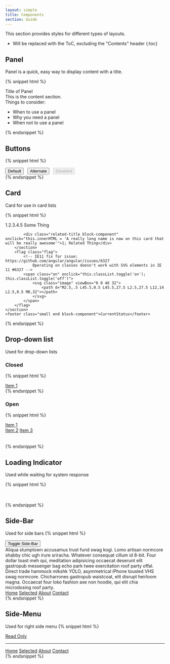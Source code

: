 ```yaml
---
layout: simple
title: Components
section: Guide
---
```


This section provides styles for different types of layouts.

* Will be replaced with the ToC, excluding the "Contents" header
{:toc}

## Panel

Panel is a quick, easy way to display content with a title.

{% snippet html %}
<div class="daptiv-panel">
    <div class="title">Title of Panel</div>
    <div class="content">
        This is the content section.
        <div>
            Things to consider:
            <ul>
                <li>When to use a panel</li>
                <li>Why you need a panel</li>
                <li>When not to use a panel</li>
            </ul>
        </div>
    </div>
</div>
{% endsnippet %}

<br />

## Buttons

{% snippet html %}
<div>
    <button class="daptiv-button">Default</button>&nbsp;&nbsp;
    <button class="daptiv-button alternate">Alternate</button>&nbsp;&nbsp;
    <button class="daptiv-button" disabled="disabled">Disabled</button>
</div>
{% endsnippet %}

## Card

Card for use in card lists

{% snippet html %}
<div class="card">
    <section class="flex-row">
        <section class="flex-column">
            <div class="item-title block-component">
                <span class="item-number">1.2.3.4.5</span>
                <span class="name" onclick="this.innerHTML = 'A really long name is now on this card that will be really awesome'">Some Thing</span>
            </div>

            <div class="related-title block-component" onclick="this.innerHTML = 'A really long name is now on this card that will be really awesome'">1; Related Thing</div>
        </section>
        <flag class="flag">
            <!-- IE11 fix for issue: https://github.com/angular/angular/issues/6327
                Operating on classes doesn't work with SVG elements in IE 11 #6327 -->
            <span class="on" onclick="this.classList.toggle('on'); this.classList.toggle('off')">
                <svg class="image" viewBox="0 0 46 32">
                    <path d="M2.5,.5 L45.5,0.5 L45.5,27.5 L2.5,27.5 L12,14 L2.5,0.5 M0,32"></path>
                </svg>
            </span>
        </flag>
    </section>
    <footer class="small end block-component">CurrentStatus</footer>
</div>
{% endsnippet %}

## Drop-down list
Used for drop-down lists<br />

### Closed

{% snippet html %}
<div class="daptiv-drop-down-list">
    <a class="item current" href="#" onclick="return false;"><i class="icon list"></i>
    <span class="title">Item 1</span><i class="icon menu"></i></a>
</div>
{% endsnippet %}

### Open

{% snippet html %}
<div class="daptiv-drop-down-list docs-open-dropdown">
    <a class="item current open" href="#" onclick="return false;"><i class="icon list"></i><span class="title">Item 1</span><i class="icon menu"></i></a>
    <div class="content">
        <a class="item" href="#" onclick="return false;"><i class="icon calendar"></i><span class="title">Item 2</span></a>
        <a class="item" href="#" onclick="return false;"><i class="icon flag"></i><span class="title">Item 3</span></a>
    </div>
    <br />
    <br />
</div>
{% endsnippet %}
<br />

## Loading Indicator
Used while waiting for system response<br />

{% snippet html %}
<br /><br /><br />
<div class="daptiv-loading">
    <span></span><span></span><span></span>
</div>
{% endsnippet %}


## Side-Bar
Used for side bars
{% snippet html %}
<div class="example-flex-column-container">
    <div class="example-left-column"><button onclick="var sidebar = this.parentNode.parentNode.querySelector('.daptiv-side-bar'); sidebar.classList.toggle('slide-out-ltr', !sidebar.classList.toggle('slide-in-rtl'))">Toggle Side-Bar</button>
    <br/>
    Aliqua stumptown accusamus trust fund swag kogi. Lomo artisan normcore shabby chic ugh irure sriracha. Whatever consequat cillum id 8-bit. Four dollar toast meh qui, meditation adipisicing occaecat deserunt elit gastropub messenger bag echo park twee exercitation roof party offal. Direct trade hammock mlkshk YOLO, asymmetrical iPhone tousled VHS swag normcore. Chicharrones gastropub waistcoat, elit disrupt heirloom magna. Occaecat four loko fashion axe non hoodie, qui elit chia microdosing roof party.
    </div>
    <div class="daptiv-side-bar hide-initial">
        <nav class="daptiv-side-menu">
            <a class="daptiv-side-menu-item" href="#" onclick="return false;">Home</a>
            <a class="selected daptiv-side-menu-item" href="#" onclick="return false;">Selected</a>
            <a class="daptiv-side-menu-item" href="#" onclick="return false;">About</a>
            <a class="daptiv-side-menu-item" href="#" onclick="return false;">Contact</a>
        </nav>
    </div>
</div>
{% endsnippet %}
<br />

## Side-Menu
Used for right side menu
{% snippet html %}
<nav class="daptiv-side-bar daptiv-side-menu">
    <a class="daptiv-side-menu-readonly" href="#" onclick="return false;" tabIndex="-1">Read Only</a>
    <hr class="daptiv-side-menu-divider" />
    <a class="daptiv-side-menu-item" href="#" onclick="return false;">Home</a>
    <a class="selected daptiv-side-menu-item" href="#" onclick="return false;">Selected</a>
    <a class="daptiv-side-menu-item" href="#" onclick="return false;">About</a>
    <a class="daptiv-side-menu-item" href="#" onclick="return false;">Contact</a>
</nav>
{% endsnippet %}
<br />
